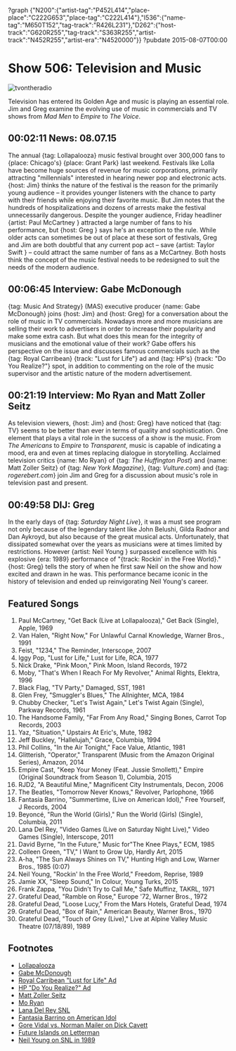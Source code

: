 ?graph {"N200":{"artist-tag":"P452L414","place-place":"C222G653","place-tag":"C222L414"},"I536":{"name-tag":"M650T152","tag-track":"R426L231"},"D262":{"host-track":"G620R255","tag-track":"S363R255","artist-track":"N452R255","artist-era":"N4520000"}}
?pubdate 2015-08-07T00:00

# Show 506: Television and Music

![tvontheradio](//static.soundopinions.org/images/2015/tvontheradio_web.jpg)

Television has entered its Golden Age and music is playing an essential role. Jim and Greg examine the evolving use of music in commercials and TV shows from *Mad Men* to *Empire* to *The Voice*.


## 00:02:11 News: 08.07.15
The annual {tag: Lollapalooza} music festival brought over 300,000 fans to {place: Chicago's} {place: Grant Park} last weekend. Festivals like Lolla have become huge sources of revenue for music corporations, primarily attracting "millennials" interested in hearing newer pop and electronic acts. {host:  Jim} thinks the nature of the festival is the reason for the primarily young audience – it provides younger listeners with the chance to party with their friends while enjoying their favorite music. But Jim notes that the hundreds of hospitalizations and dozens of arrests make the festival unnecessarily dangerous. Despite the younger audience, Friday headliner {artist: Paul McCartney } attracted a large number of fans to his performance, but {host: Greg } says he's an exception to the rule. While older acts can sometimes be out of place at these sort of festivals, Greg and Jim are both doubtful that any current pop act – save {artist: Taylor Swift } – could attract the same number of fans as a McCartney. Both hosts think the concept of the music festival needs to be redesigned to suit the needs of the modern audience. 


## 00:06:45 Interview: Gabe McDonough
{tag: Music And Strategy} (MAS) executive producer {name: Gabe McDonough} joins {host: Jim} and {host: Greg} for a conversation about the role of music in TV commercials. Nowadays more and more musicians are selling their work to advertisers in order to increase their popularity and make some extra cash. But what does this mean for the integrity of musicians and the emotional value of their work? Gabe offers his perspective on the issue and discusses famous commercials such as the {tag: Royal Carribean} {track: "Lust for Life"} ad and {tag: HP's} {track: "Do You Realize?"} spot, in addition to commenting on the role of the music supervisor and the artistic nature of the modern advertisement. 


## 00:21:19 Interview: Mo Ryan and Matt Zoller Seitz

As television viewers, {host: Jim} and {host: Greg} have noticed that {tag: TV} seems to be better than ever in terms of quality and sophistication. One element that plays a vital role in the success of a show is the music. From *The Americans* to *Empire* to *Transparent*, music is capable of indicating a mood, era and even at times replacing dialogue in storytelling. Acclaimed television critics {name: Mo Ryan} of {tag: *The Huffington Post*} and {name: Matt Zoller Seitz} of {tag: *New York Magazine*},  {tag: *Vulture.com*} and {tag: *rogerebert.com*} join Jim and Greg for a discussion about music's role in television past and present.

## 00:49:58 DIJ: Greg

In the early days of {tag: *Saturday Night Live*}, it was a must see program not only because of the legendary talent like John Belushi, Gilda Radnor and Dan Aykroyd, but also because of the great musical acts. Unfortunately, that dissipated somewhat over the years as musicians were at times limited by restrictions. However {artist: Neil Young } surpassed excellence with his explosive {era: 1989} performance of "{track: Rockin' in the Free World}." {host: Greg} tells the story of when he first saw Neil on the show and how excited and drawn in he was. This performance became iconic in the history of television and ended up reinvigorating Neil Young's career. 

## Featured Songs
1. Paul McCartney, "Get Back (Live at Lollapalooza)," Get Back (Single), Apple, 1969 
2. Van Halen, "Right Now," For Unlawful Carnal Knowledge, Warner Bros., 1991 
3. Feist, "1234," The Reminder, Interscope, 2007 
4. Iggy Pop, "Lust for Life," Lust for Life, RCA, 1977 
5. Nick Drake, "Pink Moon," Pink Moon, Island Records, 1972 
6. Moby, "That's When I Reach For My Revolver," Animal Rights, Elektra, 1996 
7. Black Flag, "TV Party," Damaged, SST, 1981 
8. Glen Frey, "Smuggler's Blues," The Allnighter, MCA, 1984 
9. Chubby Checker, "Let's Twist Again," Let's Twist Again (Single), Parkway Records, 1961 
10. The Handsome Family, "Far From Any Road," Singing Bones, Carrot Top Records, 2003 
11. Yaz, "Situation," Upstairs At Eric's, Mute, 1982 
12. Jeff Buckley, "Hallelujah," Grace, Columbia, 1994 
13. Phil Collins, "In the Air Tonight," Face Value, Atlantic, 1981 
14. Glitterish, "Operator," Transparent (Music from the Amazon Original Series), Amazon, 2014 
15. Empire Cast, "Keep Your Money (Feat. Jussie Smollett)," Empire (Original Soundtrack from Season 1), Columbia, 2015 
16. RJD2, "A Beautiful Mine," Magnificent City Instrumentals, Decon, 2006 
17. The Beatles, "Tomorrow Never Knows," Revolver, Parlophone, 1966 
18. Fantasia Barrino, "Summertime, (Live on American Idol)," Free Yourself, J Records, 2004 
19. Beyoncé, "Run the World (Girls)," Run the World (Girls) (Single), Columbia, 2011 
20. Lana Del Rey, "Video Games (Live on Saturday Night Live)," Video Games (Single), Interscope, 2011 
21. David Byrne, "In the Future," Music for"The Knee Plays," ECM, 1985 
22. Colleen Green, "TV," I Want to Grow Up, Hardly Art, 2015 
23. A-ha, "The Sun Always Shines on TV," Hunting High and Low, Warner Bros., 1985 (0:07)
24. Neil Young, "Rockin' In the Free World," Freedom, Reprise, 1989 
25. Jamie XX, "Sleep Sound," In Colour, Young Turks, 2015
26. Frank Zappa, "You Didn't Try to Call Me," Safe Muffinz, TAKRL, 1971 
27. Grateful Dead, "Ramble on Rose," Europe '72, Warner Bros., 1972 
28. Grateful Dead, "Loose Lucy," From the Mars Hotels, Grateful Dead, 1974 
29. Grateful Dead, "Box of Rain," American Beauty, Warner Bros., 1970 
30. Grateful Dead, "Touch of Grey (Live)," Live at Alpine Valley Music Theatre (07/18/89), 1989





## Footnotes
- [Lollapalooza](http://www.lollapalooza.com/)
- [Gabe McDonough](http://www.musicandstrategy.com/gabe-m)
- [Royal Carribean "Lust for Life" Ad](https://www.youtube.com/watch?v=N7dCrtdRtZQ)
- [HP "Do You Realize?" Ad](https://www.youtube.com/watch?v=qm_utfl0SaA)
- [Matt Zoller Seitz](http://www.rogerebert.com/mzs)
- [Mo Ryan](http://www.huffingtonpost.com/maureen-ryan/)
- [Lana Del Rey SNL](http://en.musicplayon.com/play?v=477765)
- [Fantasia Barrino on American Idol](https://www.youtube.com/watch?v=4rOCwVsSW0Y)
- [Gore Vidal vs. Norman Mailer on Dick Cavett](https://www.youtube.com/watch?v=C8m9vDRe8fw)
- [Future Islands on Letterman](https://www.youtube.com/watch?v=GK4lD3Uf8_o)
- [Neil Young on SNL in 1989](https://www.youtube.com/watch?v=HLLgZ6MpbEM)
